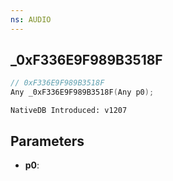 ```yaml
---
ns: AUDIO
---
```

## _0xF336E9F989B3518F

```c
// 0xF336E9F989B3518F
Any _0xF336E9F989B3518F(Any p0);
```

```
NativeDB Introduced: v1207
```

## Parameters
* **p0**:
